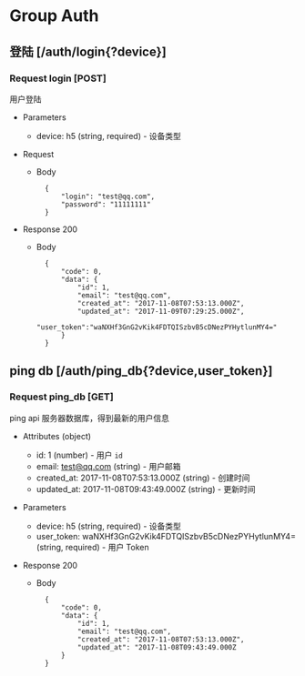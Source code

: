 # Group Auth

## 登陆 [/auth/login{?device}]

### Request login [POST]
用户登陆

+ Parameters
    + device: h5 (string, required) - 设备类型

+ Request
    + Body

            {
                "login": "test@qq.com",
                "password": "11111111"
            }

+ Response 200

    + Body

            {
                "code": 0,
                "data": {
                    "id": 1,
                    "email": "test@qq.com",
                    "created_at": "2017-11-08T07:53:13.000Z",
                    "updated_at": "2017-11-09T07:29:25.000Z",
                    "user_token":"waNXHf3GnG2vKik4FDTQISzbvB5cDNezPYHytlunMY4="
                }
            }

## ping db [/auth/ping_db{?device,user_token}]
### Request ping_db [GET]
ping api 服务器数据库，得到最新的用户信息

+ Attributes (object)
    + id: 1 (number) - 用户 `id`
    + email: test@qq.com (string) - 用户邮箱
    + created_at: 2017-11-08T07:53:13.000Z (string) - 创建时间
    + updated_at: 2017-11-08T09:43:49.000Z (string) - 更新时间

+ Parameters
    + device: h5 (string, required) - 设备类型
    + user_token: waNXHf3GnG2vKik4FDTQISzbvB5cDNezPYHytlunMY4= (string, required) - 用户 Token

+ Response 200

    + Body

            {
                "code": 0,
                "data": {
                    "id": 1,
                    "email": "test@qq.com",
                    "created_at": "2017-11-08T07:53:13.000Z",
                    "updated_at": "2017-11-08T09:43:49.000Z
                }
            }

